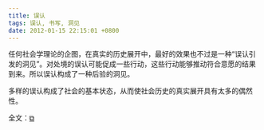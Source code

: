 ```yaml
---
title: 误认
tags: 误认, 书写, 洞见
date: 2012-01-15 22:15:01 +0800
---
```



任何社会学理论的企图，在真实的历史展开中，最好的效果也不过是一种“误认引发的洞见”。对处境的误认可能促成一些行动，这些行动能够推动符合意愿的结果到来。所以误认构成了一种后验的洞见。

多样的误认构成了社会的基本状态，从而使社会历史的真实展开具有太多的偶然性。

全文：[&#x29c9;](http://www.douban.com/note/139443911/)

